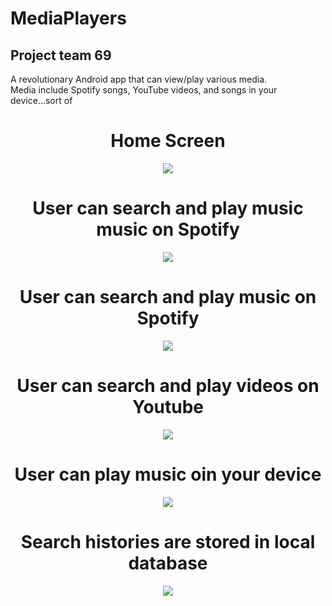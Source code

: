 # MediaPlayers
## Project team 69
A revolutionary Android app that can view/play various media.<br>
Media include Spotify songs, YouTube videos, and songs in your device...sort of

<h1 align="center">Home Screen</h1>

<p align="center">
  <img src="../images/pic1.jpg">
</p>

<h1 align="center">User can search and play music music on Spotify</h1>

<p align="center">
  <img src="../images/pic2.jpg">
</p>

<h1 align="center">User can search and play music on Spotify</h1>

<p align="center">
  <img src="../images/pic3.jpg">
</p>

<h1 align="center">User can search and play videos on Youtube</h1>

<p align="center">
  <img src="../images/pic4.jpg">
</p>

<h1 align="center">User can play music oin your device</h1>

<p align="center">
  <img src="../images/pic6.jpg">
</p>

<h1 align="center">Search histories are stored in local database</h1>

<p align="center">
  <img src="../images/pic7.jpg">
</p>
